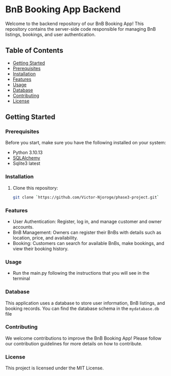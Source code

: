 # BnB Booking App Backend
Welcome to the backend repository of our BnB Booking App! This repository contains the server-side code responsible for managing BnB listings, bookings, and user authentication.

## Table of Contents
- [Getting Started](#getting-started)
- [Prerequisites](#prerequisites)
- [Installation](#installation)
- [Features](#features)
- [Usage](#usage)
- [Database](#database)
- [Contributing](#contributing)
- [License](#license)

## Getting Started
### Prerequisites

Before you start, make sure you have the following installed on your system:

- Python 3.10.13
- [SQLAlchemy](https://www.sqlalchemy.org/)
- Sqlite3 latest

### Installation

1. Clone this repository:

   ```bash
   git clone `https://github.com/Victor-Njoroge/phase3-project.git`

### Features
- User Authentication: Register, log in, and manage customer and owner accounts.
- BnB Management: Owners can register their BnBs with details such as location, price, and availability.
- Booking: Customers can search for available BnBs, make bookings, and view their booking history.

### Usage
- Run the main.py following the instructions that you will see in the terminal

### Database
This application uses a database to store user information, BnB listings, and booking records. You can find the database schema in the `mydatabase.db` file

### Contributing
We welcome contributions to improve the BnB Booking App! Please follow our contribution guidelines for more details on how to contribute.

### License
This project is licensed under the MIT License.